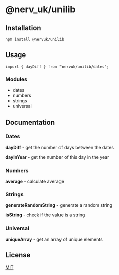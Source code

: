 # @nerv_uk/unilib

## Installation

```
npm install @nervuk/unilib
```

## Usage

```
import { dayDiff } from "nervuk/unilib/dates";
```
### Modules

- dates
- numbers
- strings
- universal

## Documentation

### Dates

**dayDiff** - get the number of days between the dates

**dayInYear** - get the number of this day in the year

### Numbers

**average** - calculate average

### Strings

**generateRandomString** - generate a random string

**isString** - check if the value is a string

### Universal

**uniqueArray** - get an array of unique elements

## License

[MIT](./LICENSE)
